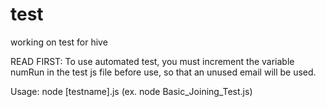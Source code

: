 # test
working on test for hive

READ FIRST: To use automated test, you must increment the variable numRun in the test js file before use, so that an unused email will be used.

Usage: node [testname].js (ex. node Basic_Joining_Test.js)
